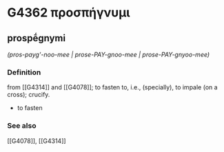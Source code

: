 # G4362 προσπήγνυμι

## prospḗgnymi

_(pros-payg'-noo-mee | prose-PAY-gnoo-mee | prose-PAY-gnyoo-mee)_

### Definition

from [[G4314]] and [[G4078]]; to fasten to, i.e., (specially), to impale (on a cross); crucify.

- to fasten

### See also

[[G4078]], [[G4314]]

